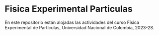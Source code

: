# Fisica Experimental Particulas

En este repositorio están alojadas las actividades del curso Física Experimental de Partículas, Universidad Nacional de Colombia, 2023-2S.
